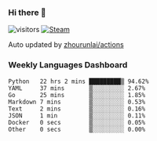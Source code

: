 ### Hi there 👋

![visitors](https://visitor-badge.glitch.me/badge?page_id=zhourunlai)
[![Steam](https://img.shields.io/badge/dynamic/json?label=Steam&query=%24.data.totalSubs&url=https%3A%2F%2Fapi.spencerwoo.com%2Fsubstats%2F%3Fsource%3DsteamGames%26queryKey%3D76561198285156854&suffix=%20Games&logo=steam&labelColor=134375&color=0b1a37&longCache=true)](http://steamcommunity.com/profiles/76561198285156854)

Auto updated by <a href="https://github.com/zhourunlai/zhourunlai/actions" target="_blank">zhourunlai/actions</a>

### Weekly Languages Dashboard

<!--PART:wakatime-->
```text
Python   22 hrs 2 mins █████████▒ 94.62%
YAML     37 mins       ▒░░░░░░░░░ 2.67%
Go       25 mins       ▒░░░░░░░░░ 1.85%
Markdown 7 mins        ▒░░░░░░░░░ 0.53%
Text     2 mins        ▒░░░░░░░░░ 0.16%
JSON     1 min         ▒░░░░░░░░░ 0.11%
Docker   0 secs        ▒░░░░░░░░░ 0.05%
Other    0 secs        ▒░░░░░░░░░ 0.00%
```
<!--PART:wakatime-->
